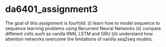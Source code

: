 # da6401_assignment3
The goal of this assignment is fourfold: (i) learn how to model sequence to sequence learning problems using Recurrent Neural Networks (ii) compare different cells such as vanilla RNN, LSTM and GRU (iii) understand how attention networks overcome the limitations of vanilla seq2seq models.

